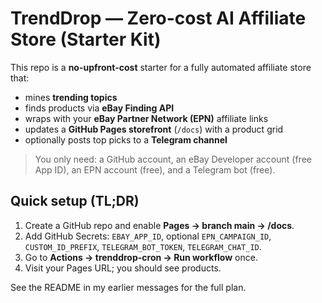 # TrendDrop — Zero-cost AI Affiliate Store (Starter Kit)

This repo is a **no-upfront-cost** starter for a fully automated affiliate store that:
- mines **trending topics**
- finds products via **eBay Finding API**
- wraps with your **eBay Partner Network (EPN)** affiliate links
- updates a **GitHub Pages storefront** (`/docs`) with a product grid
- optionally posts top picks to a **Telegram channel**

> You only need: a GitHub account, an eBay Developer account (free App ID), an EPN account (free), and a Telegram bot (free).

## Quick setup (TL;DR)
1. Create a GitHub repo and enable **Pages → branch main → /docs**.
2. Add GitHub Secrets: `EBAY_APP_ID`, optional `EPN_CAMPAIGN_ID`, `CUSTOM_ID_PREFIX`, `TELEGRAM_BOT_TOKEN`, `TELEGRAM_CHAT_ID`.
3. Go to **Actions → trenddrop-cron → Run workflow** once.
4. Visit your Pages URL; you should see products.

See the README in my earlier messages for the full plan.
